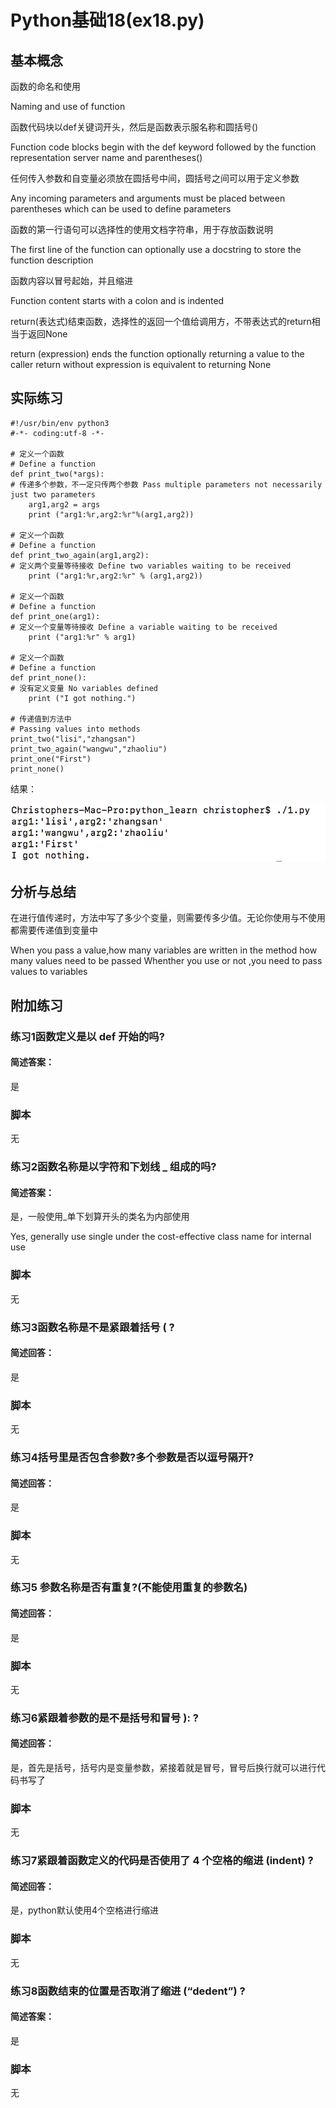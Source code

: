 # Python基础18(ex18.py)

## 基本概念

函数的命名和使用

Naming and use of function

函数代码块以def关键词开头，然后是函数表示服名称和圆括号()

Function code blocks begin with the def keyword followed by the function representation server name and parentheses()

任何传入参数和自变量必须放在圆括号中间，圆括号之间可以用于定义参数

Any incoming parameters and arguments must be placed between parentheses which can be used to define parameters

函数的第一行语句可以选择性的使用文档字符串，用于存放函数说明

The first line of the function can optionally use a docstring to store the function description

函数内容以冒号起始，并且缩进

Function content starts with a colon and is indented

return(表达式)结束函数，选择性的返回一个值给调用方，不带表达式的return相当于返回None

return (expression) ends the function optionally returning a value to the caller return without expression is equivalent to returning None

## 实际练习

```
#!/usr/bin/env python3
#-*- coding:utf-8 -*-

# 定义一个函数
# Define a function 
def print_two(*args):	
# 传递多个参数，不一定只传两个参数 Pass multiple parameters not necessarily just two parameters
    arg1,arg2 = args
    print ("arg1:%r,arg2:%r"%(arg1,arg2))

# 定义一个函数
# Define a function
def print_two_again(arg1,arg2):
# 定义两个变量等待接收 Define two variables waiting to be received
    print ("arg1:%r,arg2:%r" % (arg1,arg2))

# 定义一个函数
# Define a function
def print_one(arg1): 
# 定义一个变量等待接收 Define a variable waiting to be received
    print ("arg1:%r" % arg1)

# 定义一个函数
# Define a function
def print_none(): 
# 没有定义变量 No variables defined
    print ("I got nothing.")

# 传递值到方法中
# Passing values into methods
print_two("lisi","zhangsan")
print_two_again("wangwu","zhaoliu")
print_one("First")
print_none()
```

结果：

![image-20200403212236630](ex18.assets/image-20200403212236630.png)



## 分析与总结

在进行值传递时，方法中写了多少个变量，则需要传多少值。无论你使用与不使用都需要传递值到变量中

When you pass a value,how many variables are written in the method how many values need to be passed Whenther you use or not ,you need to pass values to variables 



## 附加练习

### 练习1函数定义是以 def 开始的吗?

#### 简述答案：

是

### 脚本

无

### 练习2函数名称是以字符和下划线 _ 组成的吗?

#### 简述答案：

是，一般使用_单下划算开头的类名为内部使用

Yes, generally use single under the cost-effective class name for internal use

### 脚本

无

### 练习3函数名称是不是紧跟着括号 ( ?

#### 简述回答：

是

### 脚本

无

### 练习4括号里是否包含参数?多个参数是否以逗号隔开?

#### 简述回答：

是

### 脚本

无

### 练习5 参数名称是否有重复?(不能使用重复的参数名)

#### 简述回答：

是

### 脚本

无

### 练习6紧跟着参数的是不是括号和冒号 ): ?

#### 简述回答：

是，首先是括号，括号内是变量参数，紧接着就是冒号，冒号后换行就可以进行代码书写了

### 脚本

无

### 练习7紧跟着函数定义的代码是否使用了 4 个空格的缩进 (indent) ?

#### 简述回答：

是，python默认使用4个空格进行缩进

### 脚本

无

### 练习8函数结束的位置是否取消了缩进 (“dedent”) ?

#### 简述答案：

是

### 脚本

无